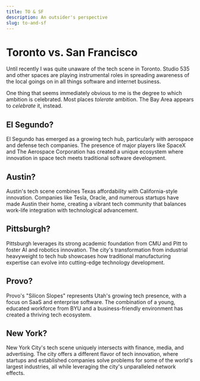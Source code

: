 ```yaml
---
title: TO & SF
description: An outsider's perspective
slug: to-and-sf
---
```


# Toronto vs. San Francisco

Until recently I was quite unaware of the tech scene in Toronto.
Studio 535 and other spaces are playing instrumental roles in spreading
awareness of the local goings on in all things software and internet business.

One thing that seems immediately obvious to me is the degree to which ambition
is celebrated.
Most places _tolerate_ ambition.
The Bay Area appears to _celebrate_ it, instead.

## El Segundo?

El Segundo has emerged as a growing tech hub, particularly with aerospace and defense tech companies. The presence of major players like SpaceX and The Aerospace Corporation has created a unique ecosystem where innovation in space tech meets traditional software development.

## Austin?

Austin's tech scene combines Texas affordability with California-style innovation. Companies like Tesla, Oracle, and numerous startups have made Austin their home, creating a vibrant tech community that balances work-life integration with technological advancement.

## Pittsburgh?

Pittsburgh leverages its strong academic foundation from CMU and Pitt to foster AI and robotics innovation. The city's transformation from industrial heavyweight to tech hub showcases how traditional manufacturing expertise can evolve into cutting-edge technology development.

## Provo?

Provo's "Silicon Slopes" represents Utah's growing tech presence, with a focus on SaaS and enterprise software. The combination of a young, educated workforce from BYU and a business-friendly environment has created a thriving tech ecosystem.

## New York?

New York City's tech scene uniquely intersects with finance, media, and advertising. The city offers a different flavor of tech innovation, where startups and established companies solve problems for some of the world's largest industries, all while leveraging the city's unparalleled network effects.
